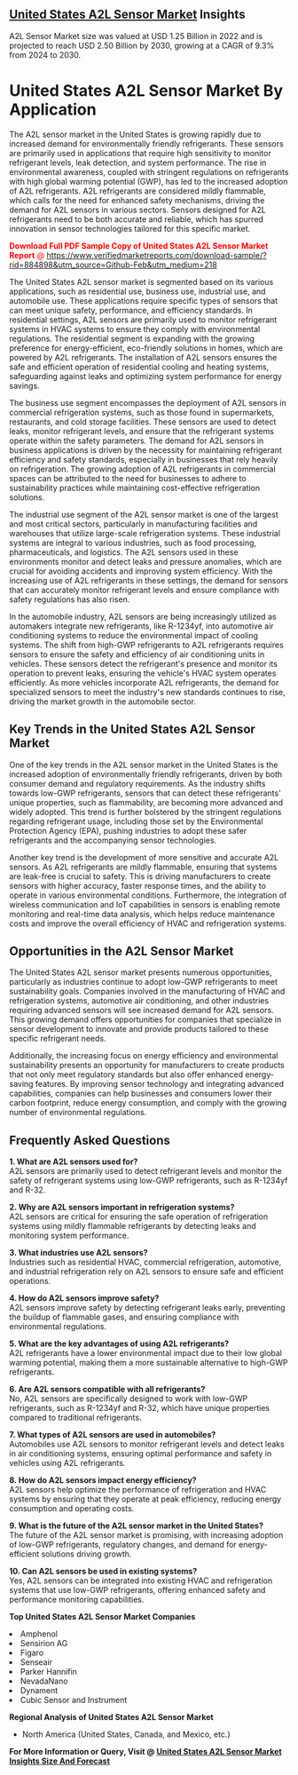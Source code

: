 <h2><a href="https://www.verifiedmarketreports.com/download-sample/?rid=884898&amp;utm_source=Github-Feb&amp;utm_medium=218" target="_blank">United States A2L Sensor Market</a> Insights</h2><p>A2L Sensor Market size was valued at USD 1.25 Billion in 2022 and is projected to reach USD 2.50 Billion by 2030, growing at a CAGR of 9.3% from 2024 to 2030.</p><p><h1>United States A2L Sensor Market By Application</h1> <p>The A2L sensor market in the United States is growing rapidly due to increased demand for environmentally friendly refrigerants. These sensors are primarily used in applications that require high sensitivity to monitor refrigerant levels, leak detection, and system performance. The rise in environmental awareness, coupled with stringent regulations on refrigerants with high global warming potential (GWP), has led to the increased adoption of A2L refrigerants. A2L refrigerants are considered mildly flammable, which calls for the need for enhanced safety mechanisms, driving the demand for A2L sensors in various sectors. Sensors designed for A2L refrigerants need to be both accurate and reliable, which has spurred innovation in sensor technologies tailored for this specific market. <p><span class=""><span style="color: #ff0000;"><strong>Download Full PDF Sample Copy of United States A2L Sensor Market Report</strong> @ </span><a href="https://www.verifiedmarketreports.com/download-sample/?rid=884898&amp;utm_source=Github-Feb&amp;utm_medium=218" target="_blank">https://www.verifiedmarketreports.com/download-sample/?rid=884898&amp;utm_source=Github-Feb&amp;utm_medium=218</a></span></p></p> <p>The United States A2L sensor market is segmented based on its various applications, such as residential use, business use, industrial use, and automobile use. These applications require specific types of sensors that can meet unique safety, performance, and efficiency standards. In residential settings, A2L sensors are primarily used to monitor refrigerant systems in HVAC systems to ensure they comply with environmental regulations. The residential segment is expanding with the growing preference for energy-efficient, eco-friendly solutions in homes, which are powered by A2L refrigerants. The installation of A2L sensors ensures the safe and efficient operation of residential cooling and heating systems, safeguarding against leaks and optimizing system performance for energy savings. <p>The business use segment encompasses the deployment of A2L sensors in commercial refrigeration systems, such as those found in supermarkets, restaurants, and cold storage facilities. These sensors are used to detect leaks, monitor refrigerant levels, and ensure that the refrigerant systems operate within the safety parameters. The demand for A2L sensors in business applications is driven by the necessity for maintaining refrigerant efficiency and safety standards, especially in businesses that rely heavily on refrigeration. The growing adoption of A2L refrigerants in commercial spaces can be attributed to the need for businesses to adhere to sustainability practices while maintaining cost-effective refrigeration solutions. <p>The industrial use segment of the A2L sensor market is one of the largest and most critical sectors, particularly in manufacturing facilities and warehouses that utilize large-scale refrigeration systems. These industrial systems are integral to various industries, such as food processing, pharmaceuticals, and logistics. The A2L sensors used in these environments monitor and detect leaks and pressure anomalies, which are crucial for avoiding accidents and improving system efficiency. With the increasing use of A2L refrigerants in these settings, the demand for sensors that can accurately monitor refrigerant levels and ensure compliance with safety regulations has also risen. <p>In the automobile industry, A2L sensors are being increasingly utilized as automakers integrate new refrigerants, like R-1234yf, into automotive air conditioning systems to reduce the environmental impact of cooling systems. The shift from high-GWP refrigerants to A2L refrigerants requires sensors to ensure the safety and efficiency of air conditioning units in vehicles. These sensors detect the refrigerant's presence and monitor its operation to prevent leaks, ensuring the vehicle's HVAC system operates efficiently. As more vehicles incorporate A2L refrigerants, the demand for specialized sensors to meet the industry's new standards continues to rise, driving the market growth in the automobile sector. <h2>Key Trends in the United States A2L Sensor Market</h2> <p>One of the key trends in the A2L sensor market in the United States is the increased adoption of environmentally friendly refrigerants, driven by both consumer demand and regulatory requirements. As the industry shifts towards low-GWP refrigerants, sensors that can detect these refrigerants’ unique properties, such as flammability, are becoming more advanced and widely adopted. This trend is further bolstered by the stringent regulations regarding refrigerant usage, including those set by the Environmental Protection Agency (EPA), pushing industries to adopt these safer refrigerants and the accompanying sensor technologies. <p>Another key trend is the development of more sensitive and accurate A2L sensors. As A2L refrigerants are mildly flammable, ensuring that systems are leak-free is crucial to safety. This is driving manufacturers to create sensors with higher accuracy, faster response times, and the ability to operate in various environmental conditions. Furthermore, the integration of wireless communication and IoT capabilities in sensors is enabling remote monitoring and real-time data analysis, which helps reduce maintenance costs and improve the overall efficiency of HVAC and refrigeration systems. <h2>Opportunities in the A2L Sensor Market</h2> <p>The United States A2L sensor market presents numerous opportunities, particularly as industries continue to adopt low-GWP refrigerants to meet sustainability goals. Companies involved in the manufacturing of HVAC and refrigeration systems, automotive air conditioning, and other industries requiring advanced sensors will see increased demand for A2L sensors. This growing demand offers opportunities for companies that specialize in sensor development to innovate and provide products tailored to these specific refrigerant needs. <p>Additionally, the increasing focus on energy efficiency and environmental sustainability presents an opportunity for manufacturers to create products that not only meet regulatory standards but also offer enhanced energy-saving features. By improving sensor technology and integrating advanced capabilities, companies can help businesses and consumers lower their carbon footprint, reduce energy consumption, and comply with the growing number of environmental regulations. <h2>Frequently Asked Questions</h2> <p><b>1. What are A2L sensors used for?</b><br>A2L sensors are primarily used to detect refrigerant levels and monitor the safety of refrigerant systems using low-GWP refrigerants, such as R-1234yf and R-32.</p> <p><b>2. Why are A2L sensors important in refrigeration systems?</b><br>A2L sensors are critical for ensuring the safe operation of refrigeration systems using mildly flammable refrigerants by detecting leaks and monitoring system performance.</p> <p><b>3. What industries use A2L sensors?</b><br>Industries such as residential HVAC, commercial refrigeration, automotive, and industrial refrigeration rely on A2L sensors to ensure safe and efficient operations.</p> <p><b>4. How do A2L sensors improve safety?</b><br>A2L sensors improve safety by detecting refrigerant leaks early, preventing the buildup of flammable gases, and ensuring compliance with environmental regulations.</p> <p><b>5. What are the key advantages of using A2L refrigerants?</b><br>A2L refrigerants have a lower environmental impact due to their low global warming potential, making them a more sustainable alternative to high-GWP refrigerants.</p> <p><b>6. Are A2L sensors compatible with all refrigerants?</b><br>No, A2L sensors are specifically designed to work with low-GWP refrigerants, such as R-1234yf and R-32, which have unique properties compared to traditional refrigerants.</p> <p><b>7. What types of A2L sensors are used in automobiles?</b><br>Automobiles use A2L sensors to monitor refrigerant levels and detect leaks in air conditioning systems, ensuring optimal performance and safety in vehicles using A2L refrigerants.</p> <p><b>8. How do A2L sensors impact energy efficiency?</b><br>A2L sensors help optimize the performance of refrigeration and HVAC systems by ensuring that they operate at peak efficiency, reducing energy consumption and operating costs.</p> <p><b>9. What is the future of the A2L sensor market in the United States?</b><br>The future of the A2L sensor market is promising, with increasing adoption of low-GWP refrigerants, regulatory changes, and demand for energy-efficient solutions driving growth.</p> <p><b>10. Can A2L sensors be used in existing systems?</b><br>Yes, A2L sensors can be integrated into existing HVAC and refrigeration systems that use low-GWP refrigerants, offering enhanced safety and performance monitoring capabilities.</p> </p><p><strong>Top United States A2L Sensor Market Companies</strong></p><div data-test-id=""><p><li>Amphenol</li><li> Sensirion AG</li><li> Figaro</li><li> Senseair</li><li> Parker Hannifin</li><li> NevadaNano</li><li> Dynament</li><li> Cubic Sensor and Instrument</li></p><div><strong>Regional Analysis of&nbsp;United States A2L Sensor Market</strong></div><ul><li dir="ltr"><p dir="ltr">North America&nbsp;(United States, Canada, and Mexico, etc.)</p></li></ul><p><strong>For More Information or Query, Visit @&nbsp;</strong><strong><a href="https://www.verifiedmarketreports.com/product/a2l-sensor-market/?utm_source=Github-Feb&amp;utm_medium=218" target="_blank">United States A2L Sensor Market Insights Size And Forecast</a></strong></p></div>
